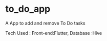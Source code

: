 # to_do_app

A App to add and remove To Do tasks

Tech Used :
  Front-end:Flutter,
  Database :Hive



